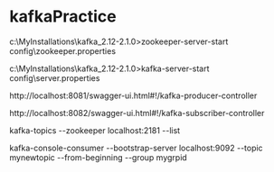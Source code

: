 # kafkaPractice

c:\MyInstallations\kafka_2.12-2.1.0>zookeeper-server-start config\zookeeper.properties

c:\MyInstallations\kafka_2.12-2.1.0>kafka-server-start config\server.properties

http://localhost:8081/swagger-ui.html#!/kafka-producer-controller

http://localhost:8082/swagger-ui.html#!/kafka-subscriber-controller

kafka-topics --zookeeper localhost:2181 --list

kafka-console-consumer --bootstrap-server localhost:9092 --topic mynewtopic --from-beginning --group mygrpid


